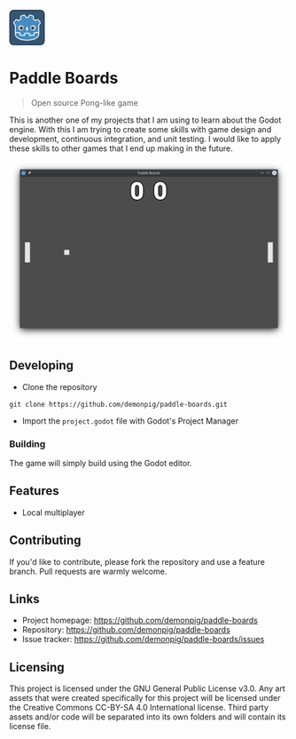 ![Godot Engine Icon](icon.png)

# Paddle Boards
> Open source Pong-like game

This is another one of my projects that I am using to learn about the Godot engine. 
With this I am trying to create some skills with game design and development, 
continuous integration, and unit testing. I would like to apply these skills to
other games that I end up making in the future.

![Screenshot of Paddle Boards game](screenshot.png)

## Developing

* Clone the repository
```shell
git clone https://github.com/demonpig/paddle-boards.git
```

* Import the ```project.godot``` file with Godot's Project Manager

### Building

The game will simply build using the Godot editor.

## Features

* Local multiplayer

## Contributing

If you'd like to contribute, please fork the repository and use a feature
branch. Pull requests are warmly welcome.

## Links

* Project homepage: https://github.com/demonpig/paddle-boards
* Repository: https://github.com/demonpig/paddle-boards
* Issue tracker: https://github.com/demonpig/paddle-boards/issues

## Licensing

This project is licensed under the GNU General Public License v3.0.
Any art assets that were created specifically for this project will be licensed 
under the Creative Commons CC-BY-SA 4.0 International license. Third party 
assets and/or code will be separated into its own folders and will contain its
license file.
